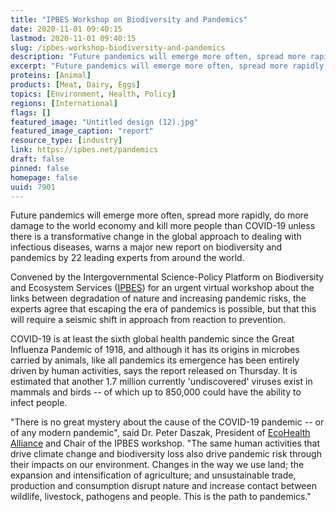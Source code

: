 ```yaml
---
title: "IPBES Workshop on Biodiversity and Pandemics"
date: 2020-11-01 09:40:15
lastmod: 2020-11-01 09:40:15
slug: /ipbes-workshop-biodiversity-and-pandemics
description: "Future pandemics will emerge more often, spread more rapidly, do more damage to the world economy and kill more people than COVID-19 unless there is a transformative change in the global approach to dealing with infectious diseases, warns a major new report on biodiversity and pandemics by 22 leading experts from around the world."
excerpt: "Future pandemics will emerge more often, spread more rapidly, do more damage to the world economy and kill more people than COVID-19 unless there is a transformative change in the global approach to dealing with infectious diseases, warns a major new report on biodiversity and pandemics by 22 leading experts from around the world."
proteins: [Animal]
products: [Meat, Dairy, Eggs]
topics: [Environment, Health, Policy]
regions: [International]
flags: []
featured_image: "Untitled design (12).jpg"
featured_image_caption: "report"
resource_type: [industry]
link: https://ipbes.net/pandemics
draft: false
pinned: false
homepage: false
uuid: 7901
---
```

Future pandemics will emerge more often, spread more rapidly, do more
damage to the world economy and kill more people than COVID-19 unless
there is a transformative change in the global approach to dealing with
infectious diseases, warns a major new report on biodiversity and
pandemics by 22 leading experts from around the world.

Convened by the Intergovernmental Science-Policy Platform on
Biodiversity and Ecosystem Services ([IPBES](http://www.ipbes.net/)) for
an urgent virtual workshop about the links between degradation of nature
and increasing pandemic risks, the experts agree that escaping the era
of pandemics is possible, but that this will require a seismic shift in
approach from reaction to prevention.

COVID-19 is at least the sixth global health pandemic since the Great
Influenza Pandemic of 1918, and although it has its origins in microbes
carried by animals, like all pandemics its emergence has been entirely
driven by human activities, says the report released on Thursday. It is
estimated that another 1.7 million currently 'undiscovered' viruses
exist in mammals and birds -- of which up to 850,000 could have the
ability to infect people.

"There is no great mystery about the cause of the COVID-19 pandemic --
or of any modern pandemic", said Dr. Peter Daszak, President
of [EcoHealth
Alliance](https://www.ecohealthalliance.org/personnel/dr-peter-daszak) and
Chair of the IPBES workshop. "The same human activities that drive
climate change and biodiversity loss also drive pandemic risk through
their impacts on our environment. Changes in the way we use land; the
expansion and intensification of agriculture; and unsustainable trade,
production and consumption disrupt nature and increase contact between
wildlife, livestock, pathogens and people. This is the path to
pandemics."
